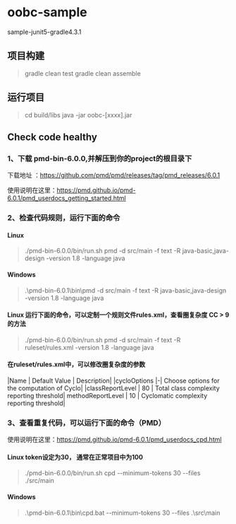# oobc-sample
sample-junit5-gradle4.3.1
## 项目构建
> gradle clean test
> gradle clean assemble

## 运行项目
> cd build/libs
> java -jar oobc-[xxxx].jar

## Check code healthy

### 1、下载 pmd-bin-6.0.0,并解压到你的project的根目录下 

下载地址 ：https://github.com/pmd/pmd/releases/tag/pmd_releases/6.0.1

使用说明在这里：https://pmd.github.io/pmd-6.0.1/pmd_userdocs_getting_started.html

### 2、检查代码规则，运行下面的命令

#### Linux

> ./pmd-bin-6.0.0/bin/run.sh pmd -d src/main -f text -R java-basic,java-design -version 1.8 -language java

#### Windows

> .\pmd-bin-6.0.1\bin\pmd -d src/main -f text -R java-basic,java-design -version 1.8 -language java

#### Linux 运行下面的命令，可以定制一个规则文件rules.xml，查看圈复杂度 CC > 9 的方法

> ./pmd-bin-6.0.0/bin/run.sh pmd -d src/main -f text -R ruleset/rules.xml -version 1.8 -language java

#### 在ruleset/rules.xml中，可以修改圈复杂度的参数

|Name | Default Value | Description| 
|cycloOptions |-| Choose options for the computation of Cyclo| 
|classReportLevel | 80 | Total class complexity reporting threshold|
methodReportLevel | 10 | Cyclomatic complexity reporting threshold|

### 3、查看重复代码，可以运行下面的命令（PMD）

使用说明在这里：https://pmd.github.io/pmd-6.0.1/pmd_userdocs_cpd.html

#### Linux token设定为30， 通常在正常项目中为100

> ./pmd-bin-6.0.0/bin/run.sh cpd --minimum-tokens 30 --files ./src/main

#### Windows 

> .\pmd-bin-6.0.1\bin\cpd.bat --minimum-tokens 30 --files .\src\main

